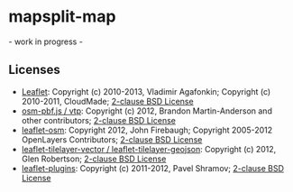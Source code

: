 mapsplit-map
============

\- work in progress \-

## Licenses

* [Leaflet](http://leafletjs.com/): Copyright (c) 2010-2013, Vladimir Agafonkin; Copyright (c) 2010-2011, CloudMade; [2-clause BSD License](https://github.com/Leaflet/Leaflet/blob/master/LICENSE)
* [osm-pbf.js / vtp](https://github.com/nrenner/osm-pbf.js): Copyright (c) 2012, Brandon Martin-Anderson and other contributors; [2-clause BSD License](https://github.com/nrenner/osm-pbf.js/blob/master/LICENSE)
* [leaflet-osm](https://github.com/jfirebaugh/leaflet-osm): Copyright 2012, John Firebaugh; Copyright 2005-2012 OpenLayers Contributors; [2-clause BSD License](https://github.com/jfirebaugh/leaflet-osm/blob/master/BSD-LICENSE)
* [leaflet-tilelayer-vector / leaflet-tilelayer-geojson](https://github.com/nrenner/leaflet-tilelayer-vector): Copyright (c) 2012, Glen Robertson; [2-clause BSD License](https://github.com/nrenner/leaflet-tilelayer-vector/blob/master/LICENCE)
* [leaflet-plugins](https://github.com/shramov/leaflet-plugins): Copyright (c) 2011-2012, Pavel Shramov; [2-clause BSD License](lib/leaflet-plugins/LICENSE)
 